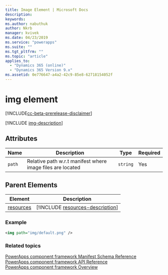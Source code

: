 ```yaml
---
title: Image Element | Microsoft Docs
description: 
keywords:
ms.author: nabuthuk
author: Nkrb
manager: kvivek
ms.date: 04/23/2019
ms.service: "powerapps"
ms.suite: ""
ms.tgt_pltfrm: ""
ms.topic: "article"
applies_to: 
  - "Dynamics 365 (online)"
  - "Dynamics 365 Version 9.x"
ms.assetid: 0e776647-a4a2-42c9-85e8-62718154052f
---
```


# img element

[!INCLUDE[cc-beta-prerelease-disclaimer](../../../includes/cc-beta-prerelease-disclaimer.md)]

[!INCLUDE [img-description](includes/img-description.md)]

## Attributes

|Name|Description|Type|Required|
|--|--|--|--|
|`path`|Relative path w.r.t manifest where image files are located|`string`|Yes|

## Parent Elements

|Element|Description|
|--|--|
|[resources](resources.md)|[!INCLUDE [resources-description](includes/resources-description.md)]|


### Example

```XML
<img path="img/default.png" />
```

### Related topics

[PowerApps component framework Manifest Schema Reference](index.md)<br/>
[PowerApps component framework API Reference](../reference/index.md)<br/>
[PowerApps component framework Overview](../overview.md)